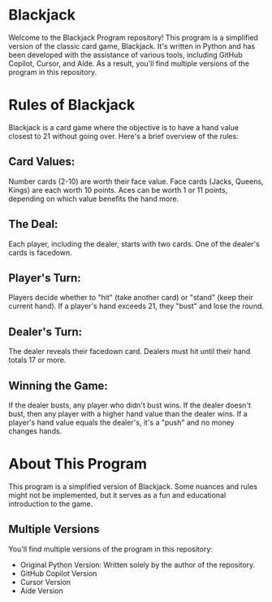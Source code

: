 # Blackjack

Welcome to the Blackjack Program repository! This program is a simplified version of the classic card game, Blackjack. It's written in Python and has been developed with the assistance of various tools, including GitHub Copilot, Cursor, and Aide. As a result, you'll find multiple versions of the program in this repository.

# Rules of Blackjack
Blackjack is a card game where the objective is to have a hand value closest to 21 without going over. Here's a brief overview of the rules:

## Card Values:

Number cards (2-10) are worth their face value.
Face cards (Jacks, Queens, Kings) are each worth 10 points.
Aces can be worth 1 or 11 points, depending on which value benefits the hand more.

## The Deal:

Each player, including the dealer, starts with two cards. One of the dealer's cards is facedown.

## Player's Turn:

Players decide whether to "hit" (take another card) or "stand" (keep their current hand).
If a player's hand exceeds 21, they "bust" and lose the round.

## Dealer's Turn:

The dealer reveals their facedown card.
Dealers must hit until their hand totals 17 or more.

## Winning the Game:

If the dealer busts, any player who didn't bust wins.
If the dealer doesn't bust, then any player with a higher hand value than the dealer wins.
If a player's hand value equals the dealer's, it's a "push" and no money changes hands.

# About This Program
This program is a simplified version of Blackjack. Some nuances and rules might not be implemented, but it serves as a fun and educational introduction to the game.

## Multiple Versions

You'll find multiple versions of the program in this repository:

- Original Python Version: Written solely by the author of the repository.
- GitHub Copilot Version
- Cursor Version
- Aide Version


